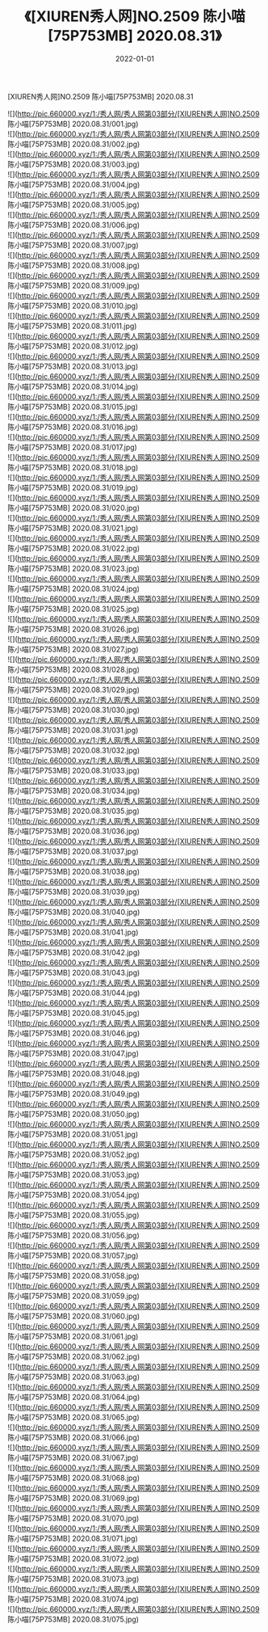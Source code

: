 ﻿---
layout: post
title:  《[XIUREN秀人网]NO.2509 陈小喵[75P753MB] 2020.08.31》
date:   2022-01-01
img: http://pic.660000.xyz/1:/秀人网/秀人网第03部分/[XIUREN秀人网]NO.2509 陈小喵[75P753MB] 2020.08.31/000.jpg
categories: [美女, 清纯, 唯美]
---

[XIUREN秀人网]NO.2509 陈小喵[75P753MB] 2020.08.31

 ![](http://pic.660000.xyz/1:/秀人网/秀人网第03部分/[XIUREN秀人网]NO.2509 陈小喵[75P753MB] 2020.08.31/001.jpg) <br>![](http://pic.660000.xyz/1:/秀人网/秀人网第03部分/[XIUREN秀人网]NO.2509 陈小喵[75P753MB] 2020.08.31/002.jpg) <br>![](http://pic.660000.xyz/1:/秀人网/秀人网第03部分/[XIUREN秀人网]NO.2509 陈小喵[75P753MB] 2020.08.31/003.jpg) <br>![](http://pic.660000.xyz/1:/秀人网/秀人网第03部分/[XIUREN秀人网]NO.2509 陈小喵[75P753MB] 2020.08.31/004.jpg) <br>![](http://pic.660000.xyz/1:/秀人网/秀人网第03部分/[XIUREN秀人网]NO.2509 陈小喵[75P753MB] 2020.08.31/005.jpg) <br>![](http://pic.660000.xyz/1:/秀人网/秀人网第03部分/[XIUREN秀人网]NO.2509 陈小喵[75P753MB] 2020.08.31/006.jpg) <br>![](http://pic.660000.xyz/1:/秀人网/秀人网第03部分/[XIUREN秀人网]NO.2509 陈小喵[75P753MB] 2020.08.31/007.jpg) <br>![](http://pic.660000.xyz/1:/秀人网/秀人网第03部分/[XIUREN秀人网]NO.2509 陈小喵[75P753MB] 2020.08.31/008.jpg) <br>![](http://pic.660000.xyz/1:/秀人网/秀人网第03部分/[XIUREN秀人网]NO.2509 陈小喵[75P753MB] 2020.08.31/009.jpg) <br>![](http://pic.660000.xyz/1:/秀人网/秀人网第03部分/[XIUREN秀人网]NO.2509 陈小喵[75P753MB] 2020.08.31/010.jpg) <br>![](http://pic.660000.xyz/1:/秀人网/秀人网第03部分/[XIUREN秀人网]NO.2509 陈小喵[75P753MB] 2020.08.31/011.jpg) <br>![](http://pic.660000.xyz/1:/秀人网/秀人网第03部分/[XIUREN秀人网]NO.2509 陈小喵[75P753MB] 2020.08.31/012.jpg) <br>![](http://pic.660000.xyz/1:/秀人网/秀人网第03部分/[XIUREN秀人网]NO.2509 陈小喵[75P753MB] 2020.08.31/013.jpg) <br>![](http://pic.660000.xyz/1:/秀人网/秀人网第03部分/[XIUREN秀人网]NO.2509 陈小喵[75P753MB] 2020.08.31/014.jpg) <br>![](http://pic.660000.xyz/1:/秀人网/秀人网第03部分/[XIUREN秀人网]NO.2509 陈小喵[75P753MB] 2020.08.31/015.jpg) <br>![](http://pic.660000.xyz/1:/秀人网/秀人网第03部分/[XIUREN秀人网]NO.2509 陈小喵[75P753MB] 2020.08.31/016.jpg) <br>![](http://pic.660000.xyz/1:/秀人网/秀人网第03部分/[XIUREN秀人网]NO.2509 陈小喵[75P753MB] 2020.08.31/017.jpg) <br>![](http://pic.660000.xyz/1:/秀人网/秀人网第03部分/[XIUREN秀人网]NO.2509 陈小喵[75P753MB] 2020.08.31/018.jpg) <br>![](http://pic.660000.xyz/1:/秀人网/秀人网第03部分/[XIUREN秀人网]NO.2509 陈小喵[75P753MB] 2020.08.31/019.jpg) <br>![](http://pic.660000.xyz/1:/秀人网/秀人网第03部分/[XIUREN秀人网]NO.2509 陈小喵[75P753MB] 2020.08.31/020.jpg) <br>![](http://pic.660000.xyz/1:/秀人网/秀人网第03部分/[XIUREN秀人网]NO.2509 陈小喵[75P753MB] 2020.08.31/021.jpg) <br>![](http://pic.660000.xyz/1:/秀人网/秀人网第03部分/[XIUREN秀人网]NO.2509 陈小喵[75P753MB] 2020.08.31/022.jpg) <br>![](http://pic.660000.xyz/1:/秀人网/秀人网第03部分/[XIUREN秀人网]NO.2509 陈小喵[75P753MB] 2020.08.31/023.jpg) <br>![](http://pic.660000.xyz/1:/秀人网/秀人网第03部分/[XIUREN秀人网]NO.2509 陈小喵[75P753MB] 2020.08.31/024.jpg) <br>![](http://pic.660000.xyz/1:/秀人网/秀人网第03部分/[XIUREN秀人网]NO.2509 陈小喵[75P753MB] 2020.08.31/025.jpg) <br>![](http://pic.660000.xyz/1:/秀人网/秀人网第03部分/[XIUREN秀人网]NO.2509 陈小喵[75P753MB] 2020.08.31/026.jpg) <br>![](http://pic.660000.xyz/1:/秀人网/秀人网第03部分/[XIUREN秀人网]NO.2509 陈小喵[75P753MB] 2020.08.31/027.jpg) <br>![](http://pic.660000.xyz/1:/秀人网/秀人网第03部分/[XIUREN秀人网]NO.2509 陈小喵[75P753MB] 2020.08.31/028.jpg) <br>![](http://pic.660000.xyz/1:/秀人网/秀人网第03部分/[XIUREN秀人网]NO.2509 陈小喵[75P753MB] 2020.08.31/029.jpg) <br>![](http://pic.660000.xyz/1:/秀人网/秀人网第03部分/[XIUREN秀人网]NO.2509 陈小喵[75P753MB] 2020.08.31/030.jpg) <br>![](http://pic.660000.xyz/1:/秀人网/秀人网第03部分/[XIUREN秀人网]NO.2509 陈小喵[75P753MB] 2020.08.31/031.jpg) <br>![](http://pic.660000.xyz/1:/秀人网/秀人网第03部分/[XIUREN秀人网]NO.2509 陈小喵[75P753MB] 2020.08.31/032.jpg) <br>![](http://pic.660000.xyz/1:/秀人网/秀人网第03部分/[XIUREN秀人网]NO.2509 陈小喵[75P753MB] 2020.08.31/033.jpg) <br>![](http://pic.660000.xyz/1:/秀人网/秀人网第03部分/[XIUREN秀人网]NO.2509 陈小喵[75P753MB] 2020.08.31/034.jpg) <br>![](http://pic.660000.xyz/1:/秀人网/秀人网第03部分/[XIUREN秀人网]NO.2509 陈小喵[75P753MB] 2020.08.31/035.jpg) <br>![](http://pic.660000.xyz/1:/秀人网/秀人网第03部分/[XIUREN秀人网]NO.2509 陈小喵[75P753MB] 2020.08.31/036.jpg) <br>![](http://pic.660000.xyz/1:/秀人网/秀人网第03部分/[XIUREN秀人网]NO.2509 陈小喵[75P753MB] 2020.08.31/037.jpg) <br>![](http://pic.660000.xyz/1:/秀人网/秀人网第03部分/[XIUREN秀人网]NO.2509 陈小喵[75P753MB] 2020.08.31/038.jpg) <br>![](http://pic.660000.xyz/1:/秀人网/秀人网第03部分/[XIUREN秀人网]NO.2509 陈小喵[75P753MB] 2020.08.31/039.jpg) <br>![](http://pic.660000.xyz/1:/秀人网/秀人网第03部分/[XIUREN秀人网]NO.2509 陈小喵[75P753MB] 2020.08.31/040.jpg) <br>![](http://pic.660000.xyz/1:/秀人网/秀人网第03部分/[XIUREN秀人网]NO.2509 陈小喵[75P753MB] 2020.08.31/041.jpg) <br>![](http://pic.660000.xyz/1:/秀人网/秀人网第03部分/[XIUREN秀人网]NO.2509 陈小喵[75P753MB] 2020.08.31/042.jpg) <br>![](http://pic.660000.xyz/1:/秀人网/秀人网第03部分/[XIUREN秀人网]NO.2509 陈小喵[75P753MB] 2020.08.31/043.jpg) <br>![](http://pic.660000.xyz/1:/秀人网/秀人网第03部分/[XIUREN秀人网]NO.2509 陈小喵[75P753MB] 2020.08.31/044.jpg) <br>![](http://pic.660000.xyz/1:/秀人网/秀人网第03部分/[XIUREN秀人网]NO.2509 陈小喵[75P753MB] 2020.08.31/045.jpg) <br>![](http://pic.660000.xyz/1:/秀人网/秀人网第03部分/[XIUREN秀人网]NO.2509 陈小喵[75P753MB] 2020.08.31/046.jpg) <br>![](http://pic.660000.xyz/1:/秀人网/秀人网第03部分/[XIUREN秀人网]NO.2509 陈小喵[75P753MB] 2020.08.31/047.jpg) <br>![](http://pic.660000.xyz/1:/秀人网/秀人网第03部分/[XIUREN秀人网]NO.2509 陈小喵[75P753MB] 2020.08.31/048.jpg) <br>![](http://pic.660000.xyz/1:/秀人网/秀人网第03部分/[XIUREN秀人网]NO.2509 陈小喵[75P753MB] 2020.08.31/049.jpg) <br>![](http://pic.660000.xyz/1:/秀人网/秀人网第03部分/[XIUREN秀人网]NO.2509 陈小喵[75P753MB] 2020.08.31/050.jpg) <br>![](http://pic.660000.xyz/1:/秀人网/秀人网第03部分/[XIUREN秀人网]NO.2509 陈小喵[75P753MB] 2020.08.31/051.jpg) <br>![](http://pic.660000.xyz/1:/秀人网/秀人网第03部分/[XIUREN秀人网]NO.2509 陈小喵[75P753MB] 2020.08.31/052.jpg) <br>![](http://pic.660000.xyz/1:/秀人网/秀人网第03部分/[XIUREN秀人网]NO.2509 陈小喵[75P753MB] 2020.08.31/053.jpg) <br>![](http://pic.660000.xyz/1:/秀人网/秀人网第03部分/[XIUREN秀人网]NO.2509 陈小喵[75P753MB] 2020.08.31/054.jpg) <br>![](http://pic.660000.xyz/1:/秀人网/秀人网第03部分/[XIUREN秀人网]NO.2509 陈小喵[75P753MB] 2020.08.31/055.jpg) <br>![](http://pic.660000.xyz/1:/秀人网/秀人网第03部分/[XIUREN秀人网]NO.2509 陈小喵[75P753MB] 2020.08.31/056.jpg) <br>![](http://pic.660000.xyz/1:/秀人网/秀人网第03部分/[XIUREN秀人网]NO.2509 陈小喵[75P753MB] 2020.08.31/057.jpg) <br>![](http://pic.660000.xyz/1:/秀人网/秀人网第03部分/[XIUREN秀人网]NO.2509 陈小喵[75P753MB] 2020.08.31/058.jpg) <br>![](http://pic.660000.xyz/1:/秀人网/秀人网第03部分/[XIUREN秀人网]NO.2509 陈小喵[75P753MB] 2020.08.31/059.jpg) <br>![](http://pic.660000.xyz/1:/秀人网/秀人网第03部分/[XIUREN秀人网]NO.2509 陈小喵[75P753MB] 2020.08.31/060.jpg) <br>![](http://pic.660000.xyz/1:/秀人网/秀人网第03部分/[XIUREN秀人网]NO.2509 陈小喵[75P753MB] 2020.08.31/061.jpg) <br>![](http://pic.660000.xyz/1:/秀人网/秀人网第03部分/[XIUREN秀人网]NO.2509 陈小喵[75P753MB] 2020.08.31/062.jpg) <br>![](http://pic.660000.xyz/1:/秀人网/秀人网第03部分/[XIUREN秀人网]NO.2509 陈小喵[75P753MB] 2020.08.31/063.jpg) <br>![](http://pic.660000.xyz/1:/秀人网/秀人网第03部分/[XIUREN秀人网]NO.2509 陈小喵[75P753MB] 2020.08.31/064.jpg) <br>![](http://pic.660000.xyz/1:/秀人网/秀人网第03部分/[XIUREN秀人网]NO.2509 陈小喵[75P753MB] 2020.08.31/065.jpg) <br>![](http://pic.660000.xyz/1:/秀人网/秀人网第03部分/[XIUREN秀人网]NO.2509 陈小喵[75P753MB] 2020.08.31/066.jpg) <br>![](http://pic.660000.xyz/1:/秀人网/秀人网第03部分/[XIUREN秀人网]NO.2509 陈小喵[75P753MB] 2020.08.31/067.jpg) <br>![](http://pic.660000.xyz/1:/秀人网/秀人网第03部分/[XIUREN秀人网]NO.2509 陈小喵[75P753MB] 2020.08.31/068.jpg) <br>![](http://pic.660000.xyz/1:/秀人网/秀人网第03部分/[XIUREN秀人网]NO.2509 陈小喵[75P753MB] 2020.08.31/069.jpg) <br>![](http://pic.660000.xyz/1:/秀人网/秀人网第03部分/[XIUREN秀人网]NO.2509 陈小喵[75P753MB] 2020.08.31/070.jpg) <br>![](http://pic.660000.xyz/1:/秀人网/秀人网第03部分/[XIUREN秀人网]NO.2509 陈小喵[75P753MB] 2020.08.31/071.jpg) <br>![](http://pic.660000.xyz/1:/秀人网/秀人网第03部分/[XIUREN秀人网]NO.2509 陈小喵[75P753MB] 2020.08.31/072.jpg) <br>![](http://pic.660000.xyz/1:/秀人网/秀人网第03部分/[XIUREN秀人网]NO.2509 陈小喵[75P753MB] 2020.08.31/073.jpg) <br>![](http://pic.660000.xyz/1:/秀人网/秀人网第03部分/[XIUREN秀人网]NO.2509 陈小喵[75P753MB] 2020.08.31/074.jpg) <br>![](http://pic.660000.xyz/1:/秀人网/秀人网第03部分/[XIUREN秀人网]NO.2509 陈小喵[75P753MB] 2020.08.31/075.jpg) <br>
